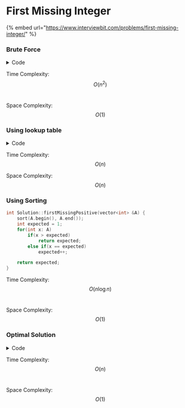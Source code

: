 # First Missing Integer

{% embed url="https://www.interviewbit.com/problems/first-missing-integer/" %}

### Brute Force

<details>

<summary>Code</summary>

```cpp
int Solution::firstMissingPositive(vector<int> &A) {
    for(int i = 1; i <= A.size() + 1; i++) {
        bool found = false;
        for(int j = 0; j < A.size(); j++)
            if(A[j] == i) {
                found = true;
                break;
            }
        if(!found)
            return i;
    }
    return -1;
}

```

</details>

Time Complexity: $$O(n^2)$$​

Space Complexity: $$O(1)$$

### Using lookup table

<details>

<summary>Code</summary>

```cpp
int Solution::firstMissingPositive(vector<int> &A) {
    vector<bool> seen(A.size() + 1, false);

    for(int x: A)
        seen[x] = true;

    for(int i = 1; i < seen.size(); i++)
        if(!seen[i])
            return i;

    return -1;    
}
```

</details>

Time Complexity: $$O(n)$$

Space Complexity: $$O(n)$$

### Using Sorting

```cpp
int Solution::firstMissingPositive(vector<int> &A) {
    sort(A.begin(), A.end());
    int expected = 1;
    for(int x: A)
        if(x > expected)
            return expected;
        else if(x == expected)
            expected++;

    return expected;
}
```

Time Complexity: $$O(n\log n)$$​

Space Complexity: $$O(1)$$

### Optimal Solution

<details>

<summary>Code</summary>

```cpp
int Solution::firstMissingPositive(vector<int> &A) {
    int n = A.size();
    for(int i = 0; i < n; i++) 
        if(A[i] > 0 && A[i] <= n) {
            int pos = A[i] - 1;
            if(A[pos] != A[i]) {
                swap(A[pos], A[i]);
                i--;
            }
        }
    
    for(int i = 0; i < n; i++)
        if(A[i] != i + 1) return (i + 1);

    return n + 1;
}
```

</details>

Time Complexity: $$O(n)$$​

Space Complexity: $$O(1)$$

